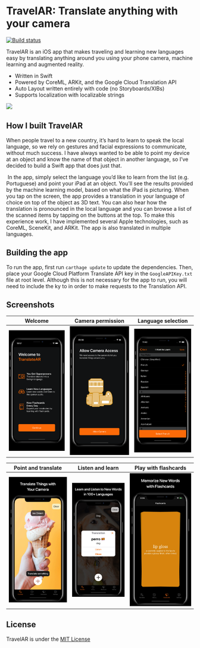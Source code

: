 # TravelAR: Translate anything with your camera
[![Build status](https://build.appcenter.ms/v0.1/apps/e0928fc1-253b-4e65-81cd-01e013fd6c0d/branches/master/badge)](https://appcenter.ms)

TravelAR is an iOS app that makes traveling and learning new languages easy by translating anything around you using your phone camera, machine learning and augmented reality. 

* Written in Swift
* Powered by CoreML, ARKit, and the Google Cloud Translation API
* Auto Layout written entirely with code (no Storyboards/XIBs)
* Supports localization with localizable strings

![](demo.gif)

## How I built TravelAR
When people travel to a new country, it’s hard to learn to speak the local language, so we rely on gestures and facial expressions to communicate, without much success. I have always wanted to be able to point my device at an object and know the name of that object in another language, so I’ve decided to build a Swift app that does just that. 

 In the app, simply select the language you’d like to learn from the list (e.g. Portuguese) and point your iPad at an object. You'll see the results provided by the machine learning model, based on what the iPad is picturing. When you tap on the screen, the app provides a translation in your language of choice on top of the object as 3D text. You can also hear how the translation is pronounced in the local language and you can browse a list of the scanned items by tapping on the buttons at the top. To make this experience work, I have implemented several Apple technologies, such as CoreML, SceneKit, and ARKit. The app is also translated in multiple languages.

## Building the app
To run the app, first run `carthage update` to update the dependencies. Then, place your Google Cloud Platform Translate API key in the `GoogleAPIKey.txt` file at root level. Although this is not necessary for the app to run, you will need to include the ky to in order to make requests to the Translation API.

## Screenshots
| Welcome  | Camera permission | Language selection |
| ------------- | ------------- | ------------- |
| ![](/Screenshots/onboarding_1.png?raw=true)  | ![](/Screenshots/onboarding_2.png?raw=true)  | ![](/Screenshots/onboarding_3.png?raw=true)  |

| Point and translate  | Listen and learn | Play with flashcards |
| ------------- | ------------- | ------------- |
| ![](/Screenshots/appstore_1.jpg?raw=true)  | ![](/Screenshots/appstore_2.jpg?raw=true) | ![](/Screenshots/appstore_3.jpg?raw=true)  |

## License
TravelAR is under the [MIT License](https://github.com/cesaredecal/TravelAR/blob/master/LICENSE.txt)
